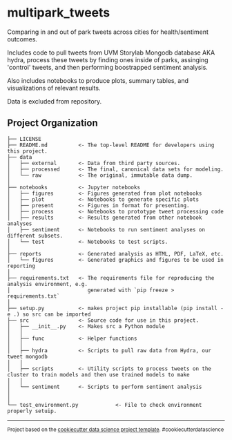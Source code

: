 multipark_tweets
==============================

Comparing in and out of park tweets across cities for health/sentiment outcomes.

Includes code to pull tweets from UVM Storylab Mongodb database AKA hydra, process these tweets by finding ones inside of parks, assinging 'control' tweets, and then performing boostrapped sentiment analysis.

Also includes notebooks to produce plots, summary tables, and visualizations of relevant results.

Data is excluded from repository.

Project Organization
------------

    ├── LICENSE
    ├── README.md          <- The top-level README for developers using this project.
    ├── data
    │   ├── external       <- Data from third party sources.
    │   ├── processed      <- The final, canonical data sets for modeling.
    │   └── raw            <- The original, immutable data dump.
    │
    ├── notebooks          <- Jupyter notebooks 
    │   ├── figures        <- Figures generated from plot notebooks
    │   ├── plot           <- Notebooks to generate specific plots
    │   ├── present        <- Figures in format for presenting.
    │   ├── process        <- Notebooks to prototype tweet processing code    
    │   ├── results        <- Results generated from other notebook analyses
    │   ├── sentiment      <- Notebooks to run sentiment analyses on different subsets. 
    │   └── test           <- Notebooks to test scripts.    
    │  
    ├── reports            <- Generated analysis as HTML, PDF, LaTeX, etc.
    │   └── figures        <- Generated graphics and figures to be used in reporting
    │
    ├── requirements.txt   <- The requirements file for reproducing the analysis environment, e.g.
    │                         generated with `pip freeze > requirements.txt`
    │
    ├── setup.py           <- makes project pip installable (pip install -e .) so src can be imported
    ├── src                <- Source code for use in this project.
    │   ├── __init__.py    <- Makes src a Python module
    │   │
    │   ├── func           <- Helper functions
    │   │
    │   ├── hydra          <- Scripts to pull raw data from Hydra, our tweet mongodb
    │   │
    │   ├── scripts        <- Utility scripts to process tweets on the cluster to train models and then use trained models to make
    │   │
    │   └── sentiment      <- Scripts to perform sentiment analysis
    │    
    │
    └── test_environment.py            <- File to check environment properly setuip.


--------

<p><small>Project based on the <a target="_blank" href="https://drivendata.github.io/cookiecutter-data-science/">cookiecutter data science project template</a>. #cookiecutterdatascience</small></p>
